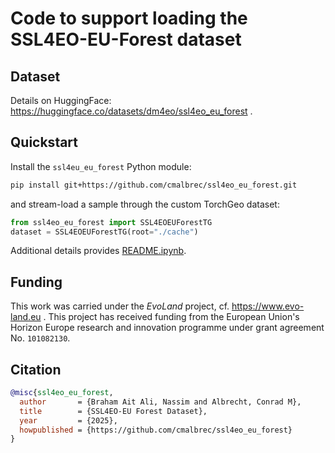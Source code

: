 # Code to support loading the SSL4EO-EU-Forest dataset

## Dataset

 Details on HuggingFace: https://huggingface.co/datasets/dm4eo/ssl4eo_eu_forest .

## Quickstart

Install the `ssl4eu_eu_forest` Python module:
```Bash
pip install git+https://github.com/cmalbrec/ssl4eo_eu_forest.git
```
and stream-load a sample through the custom TorchGeo dataset:
```Python
from ssl4eo_eu_forest import SSL4EOEUForestTG
dataset = SSL4EOEUForestTG(root="./cache")
```

Additional details provides [README.ipynb](README.ipynb).

## Funding

This work was carried under the *EvoLand* project, cf. https://www.evo-land.eu . This project has received funding from the European Union's Horizon Europe research and innovation programme under grant agreement No. `101082130`.

## Citation

```bibtex
@misc{ssl4eo_eu_forest,
  author       = {Braham Ait Ali, Nassim and Albrecht, Conrad M},
  title        = {SSL4EO-EU Forest Dataset},
  year         = {2025},
  howpublished = {https://github.com/cmalbrec/ssl4eo_eu_forest}
}
```
